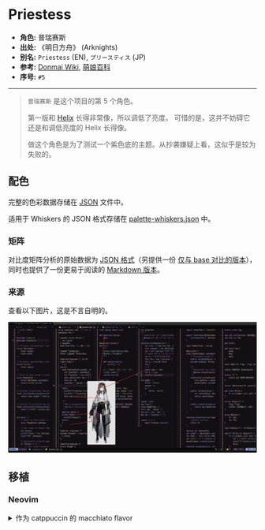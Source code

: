 # Priestess

- **角色:** 普瑞赛斯
- **出处:** 《明日方舟》 (Arknights)
- **别名:** `Priestess` (EN), `プリースティス` (JP)
- **参考:** [Donmai Wiki](<https://donmai.moe/wiki_pages/arknights_priestess>), [萌娘百科](https://zh.moegirl.org.cn/zh-hans/%E6%99%AE%E7%91%9E%E8%B5%9B%E6%96%AF)
- **序号:** `#5`

---

> `普瑞赛斯` 是这个项目的第 5 个角色。
>
> 第一版和 [Helix](https://helix-editor.com/) 长得非常像，所以调低了亮度。
> 可惜的是，这并不妨碍它还是和调低亮度的 Helix 长得像。
>
> 做这个角色是为了测试一个紫色底的主题。从抄袭嫌疑上看，这似乎是较为失败的。

## 配色

完整的色彩数据存储在 [JSON](./palette.json) 文件中。

适用于 Whiskers 的 JSON 格式存储在 [palette-whiskers.json](./palette-whiskers.json) 中。

### 矩阵

对比度矩阵分析的原始数据为 [JSON 格式](./contrast-matrix.json)（另提供一份 [仅与 base 对比的版本](./contrast-base.json)），同时也提供了一份更易于阅读的 [Markdown 版本](./contrast-report.md)。

### 来源

查看以下图片，这是不言自明的。

![sample](./assets/sample.png)

## 移植

### Neovim

<details>
	<summary>作为 catppuccin 的 macchiato flavor</summary>

```lua
require("catppuccin").setup {
    color_overrides = {
        macchiato = {
        rosewater= "#EFDDDA",
        flamingo = "#E9CCCC",
        pink     = "#AF9FCE",
        mauve    = "#D5B3F8",
        red      = "#DD96A0",
        maroon   = "#E1A5AA",
        peach    = "#E3AE90",
        yellow   = "#E2CFAA",
        green    = "#ABCF9F",
        teal     = "#96C9C2",
        sky      = "#9DCED6",
        sapphire = "#8CBED4",
        blue     = "#99B2E4",
        lavender = "#C0C4EE",
        text     = "#DAD7D9",
        subtext0 = "#B2ACB0",
        subtext1 = "#C6C1C4",
        base     = "#140F15",
        mantle   = "#0B080C",
        crust    = "#030203",
        surface0 = "#2A1F2D",
        surface1 = "#413045",
        surface2 = "#553F5A",
        overlay0 = "#6C5072",
        overlay1 = "#82608A",
        overlay2 = "#97749E",
        },
    }
}
```

</details>
